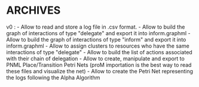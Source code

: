 # ARCHIVES

v0 :
	- Allow to read and store a log file in .csv format.
	- Allow to build the graph of interactions of type "delegate" and export it into inform.graphml
	- Allow to build the graph of interactions of type "inform" and export it into inform.graphml
	- Allow to assign clusters to resources who have the same interactions of type "delegate"
	- Allow to build the list of actions associated with their chain of delegation
	- Allow to create, manipulate and export to PNML Place/Transition Petri Nets (proM importation is the best way to read these files and visualize the net)
	- Allow to create the Petri Net representing the logs following the Alpha Algorithm
